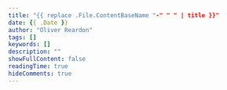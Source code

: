 ```yaml
---
title: "{{ replace .File.ContentBaseName "-" " " | title }}"
date: {{ .Date }}
author: "Oliver Reardon"
tags: []
keywords: []
description: ""
showFullContent: false
readingTime: true
hideComments: true
---
```

